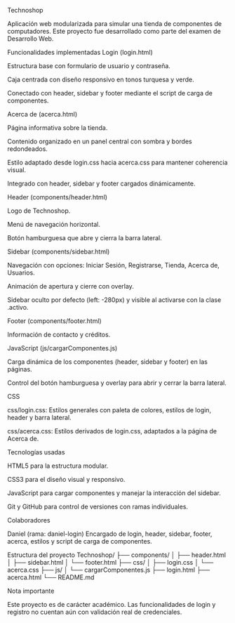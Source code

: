 Technoshop

Aplicación web modularizada para simular una tienda de componentes de computadores. Este proyecto fue desarrollado como parte del examen de Desarrollo Web.

Funcionalidades implementadas
Login (login.html)

Estructura base con formulario de usuario y contraseña.

Caja centrada con diseño responsivo en tonos turquesa y verde.

Conectado con header, sidebar y footer mediante el script de carga de componentes.

Acerca de (acerca.html)

Página informativa sobre la tienda.

Contenido organizado en un panel central con sombra y bordes redondeados.

Estilo adaptado desde login.css hacia acerca.css para mantener coherencia visual.

Integrado con header, sidebar y footer cargados dinámicamente.

Header (components/header.html)

Logo de Technoshop.

Menú de navegación horizontal.

Botón hamburguesa que abre y cierra la barra lateral.

Sidebar (components/sidebar.html)

Navegación con opciones: Iniciar Sesión, Registrarse, Tienda, Acerca de, Usuarios.

Animación de apertura y cierre con overlay.

Sidebar oculto por defecto (left: -280px) y visible al activarse con la clase .activo.

Footer (components/footer.html)

Información de contacto y créditos.

JavaScript (js/cargarComponentes.js)

Carga dinámica de los componentes (header, sidebar y footer) en las páginas.

Control del botón hamburguesa y overlay para abrir y cerrar la barra lateral.

CSS

css/login.css: Estilos generales con paleta de colores, estilos de login, header y barra lateral.

css/acerca.css: Estilos derivados de login.css, adaptados a la página de Acerca de.

Tecnologías usadas

HTML5 para la estructura modular.

CSS3 para el diseño visual y responsivo.

JavaScript para cargar componentes y manejar la interacción del sidebar.

Git y GitHub para control de versiones con ramas individuales.

Colaboradores

Daniel (rama: daniel-login)
Encargado de login, header, sidebar, footer, acerca, estilos y script de carga de componentes.

Estructura del proyecto
Technoshop/
├── components/
│ ├── header.html
│ ├── sidebar.html
│ └── footer.html
├── css/
│ ├── login.css
│ └── acerca.css
├── js/
│ └── cargarComponentes.js
├── login.html
├── acerca.html
└── README.md

Nota importante

Este proyecto es de carácter académico.
Las funcionalidades de login y registro no cuentan aún con validación real de credenciales.
